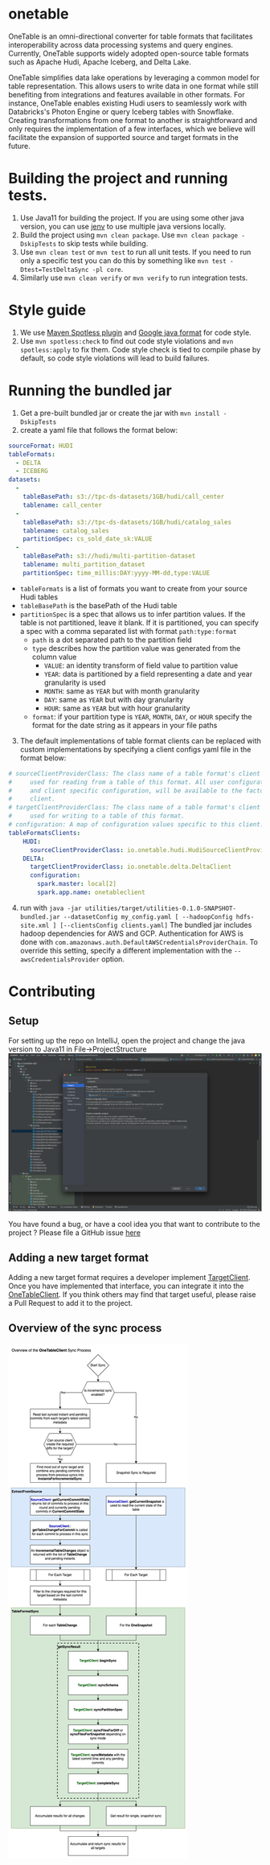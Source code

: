 # onetable
OneTable is an omni-directional converter for table formats that facilitates interoperability across data processing systems
and query engines.
Currently, OneTable supports widely adopted open-source table formats such as Apache Hudi, Apache Iceberg, and Delta Lake.

OneTable simplifies data lake operations by leveraging a common model for table representation.
This allows users to write data in one format while still benefiting from integrations and features available in other
formats.
For instance, OneTable enables existing Hudi users to seamlessly work with Databricks's Photon Engine or query Iceberg
tables with Snowflake.
Creating transformations from one format to another is straightforward and only requires the implementation of a few interfaces,
which we believe will facilitate the expansion of supported source and target formats in the future.

# Building the project and running tests.
1. Use Java11 for building the project. If you are using some other java version, you can use [jenv](https://github.com/jenv/jenv) to use multiple java versions locally.
2. Build the project using `mvn clean package`. Use `mvn clean package -DskipTests` to skip tests while building.
3. Use `mvn clean test` or `mvn test` to run all unit tests. If you need to run only a specific test you can do this
   by something like `mvn test -Dtest=TestDeltaSync -pl core`.
4. Similarly use `mvn clean verify` or `mvn verify` to run integration tests.

# Style guide
1. We use [Maven Spotless plugin](https://github.com/diffplug/spotless/tree/main/plugin-maven) and 
   [Google java format](https://github.com/google/google-java-format) for code style.
2. Use `mvn spotless:check` to find out code style violations and `mvn spotless:apply` to fix them. 
   Code style check is tied to compile phase by default, so code style violations will lead to build failures.

# Running the bundled jar
1. Get a pre-built bundled jar or create the jar with `mvn install -DskipTests`
2. create a yaml file that follows the format below:
```yaml
sourceFormat: HUDI
tableFormats:
  - DELTA
  - ICEBERG
datasets:
  -
    tableBasePath: s3://tpc-ds-datasets/1GB/hudi/call_center
    tablename: call_center
  -
    tableBasePath: s3://tpc-ds-datasets/1GB/hudi/catalog_sales
    tablename: catalog_sales
    partitionSpec: cs_sold_date_sk:VALUE
  -
    tableBasePath: s3://hudi/multi-partition-dataset
    tablename: multi_partition_dataset
    partitionSpec: time_millis:DAY:yyyy-MM-dd,type:VALUE
```
- `tableFormats` is a list of formats you want to create from your source Hudi tables
- `tableBasePath` is the basePath of the Hudi table
- `partitionSpec` is a spec that allows us to infer partition values. If the table is not partitioned, leave it blank. If it is partitioned, you can specify a spec with a comma separated list with format `path:type:format`
  - `path` is a dot separated path to the partition field
  - `type` describes how the partition value was generated from the column value
    - `VALUE`: an identity transform of field value to partition value
    - `YEAR`: data is partitioned by a field representing a date and year granularity is used
    - `MONTH`: same as `YEAR` but with month granularity
    - `DAY`: same as `YEAR` but with day granularity
    - `HOUR`: same as `YEAR` but with hour granularity
  - `format`: if your partition type is `YEAR`, `MONTH`, `DAY`, or `HOUR` specify the format for the date string as it appears in your file paths
3. The default implementations of table format clients can be replaced with custom implementations by specifying a client configs yaml file in the format below:
```yaml
# sourceClientProviderClass: The class name of a table format's client factory, where the client is
#     used for reading from a table of this format. All user configurations, including hadoop config
#     and client specific configuration, will be available to the factory for instantiation of the
#     client.
# targetClientProviderClass: The class name of a table format's client factory, where the client is
#     used for writing to a table of this format.
# configuration: A map of configuration values specific to this client.
tableFormatsClients:
    HUDI:
      sourceClientProviderClass: io.onetable.hudi.HudiSourceClientProvider
    DELTA:
      targetClientProviderClass: io.onetable.delta.DeltaClient
      configuration:
        spark.master: local[2]
        spark.app.name: onetableclient
```
4. run with `java -jar utilities/target/utilities-0.1.0-SNAPSHOT-bundled.jar --datasetConfig my_config.yaml [ --hadoopConfig hdfs-site.xml ] [--clientsConfig clients.yaml]`
The bundled jar includes hadoop dependencies for AWS and GCP. Authentication for AWS is done with 
`com.amazonaws.auth.DefaultAWSCredentialsProviderChain`. To override this setting, specify a different implementation 
with the `--awsCredentialsProvider` option.

# Contributing
## Setup
For setting up the repo on IntelliJ, open the project and change the java version to Java11 in File->ProjectStructure
![img.png](style/IDE.png)

You have found a bug, or have a cool idea you that want to contribute to the project ? Please file a GitHub issue [here](https://github.com/onetable-io/onetable/issues)

## Adding a new target format
Adding a new target format requires a developer implement [TargetClient](./api/src/main/java/io/onetable/spi/sync/TargetClient.java). Once you have implemented that interface, you can integrate it into the [OneTableClient](./core/src/main/java/io/onetable/client/OneTableClient.java). If you think others may find that target useful, please raise a Pull Request to add it to the project.

## Overview of the sync process
![img.png](docs/images/sync_flow.jpg)
